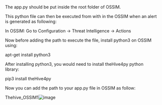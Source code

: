 The app.py should be put inside the root folder of OSSIM.

This python file can then be executed from with in the OSSIM when an alert is generated as following:

In OSSIM:
Go to Configuration -> Threat Intelligence -> Actions 

Now before adding the path to execute the file, install python3 on OSSIM using: 

apt-get install python3 

After installing python3, you would need to install theHive4py python library:

pip3 install theHive4py 

Now you can add the path to your app.py file in OSSIM as follow:

Thehive_OSSIM1![image](https://user-images.githubusercontent.com/33244888/111287966-8f5d3000-8665-11eb-9386-7926ed2c55e0.png)
